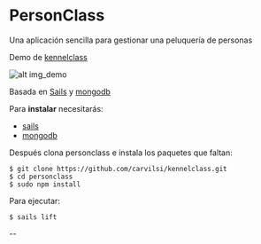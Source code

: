 # PersonClass
Una aplicación sencilla para gestionar una peluquería de personas
   


Demo de [kennelclass](http://5.196.11.71:1337/)


![alt img_demo](http://5.196.11.71/images/kennel_demo.png)


Basada en [Sails](http://sailsjs.org) y [mongodb](http://www.mongodb.org/)


Para **instalar** necesitarás:

* [sails](http://sailsjs.org/#/getStarted)
* [mongodb](http://www.mongodb.org/downloads)

Después clona personclass e instala los paquetes que faltan:

```
$ git clone https://github.com/carvilsi/kennelclass.git
$ cd personclass
$ sudo npm install
```

Para ejecutar:

`$ sails lift`

--
